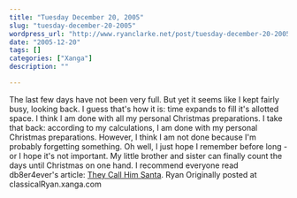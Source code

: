 ```yaml
---
title: "Tuesday December 20, 2005"
slug: "tuesday-december-20-2005"
wordpress_url: "http://www.ryanclarke.net/post/tuesday-december-20-2005/"
date: "2005-12-20"
tags: []
categories: ["Xanga"]
description: ""

---
```


The last few days have not been very full. But yet it seems like I kept fairly busy, looking back. I guess that's how it is: time expands to fill it's allotted space.
 I think I am done with all my personal Christmas preparations. I take that back: according to my calculations, I am done with my personal Christmas preparations. However, I think I am not done because I'm probably forgetting something. Oh well, I just hope I remember before long - or I hope it's not important.
 My little brother and sister can finally count the days until Christmas on one hand.
 I recommend everyone read db8er4ever's article: [They Call Him Santa](http://www.xanga.com/db8er4ever/410089307/item.html).
 Ryan
Originally posted at classicalRyan.xanga.com
